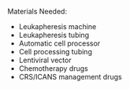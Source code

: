 Materials Needed:
- Leukapheresis machine
- Leukapheresis tubing
- Automatic cell processor
- Cell processing tubing
- Lentiviral vector
- Chemotherapy drugs
- CRS/ICANS management drugs